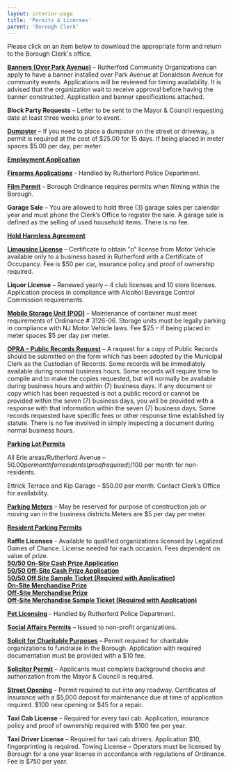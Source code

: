 ```yaml
---
layout: interior-page
title: 'Permits & Licenses'
parent: 'Borough Clerk'
---
```


Please click on an item below to download the appropriate form and return to the Borough Clerk's office. 

[**Banners (Over Park Avenue)**](http://static.rutherford-nj.com/borough-clerk/permits-licenses/Banner_Application.pdf)
– Rutherford Community Organizations can apply to have a banner installed over Park Avenue at Donaldson Avenue for community events. Applications will be reviewed for timing availability. It is advised that the organization wait to receive approval before having the banner constructed. Application and banner specifications attached.

**Block Party Requests** – Letter to be sent to the Mayor & Council requesting date at least three weeks prior to event.

[**Dumpster**](http://static.rutherford-nj.com/borough-clerk/permits-licenses/Dumpster_Permit.pdf)
– If you need to place a dumpster on the street or driveway, a permit is required at the cost of $25.00 for 15 days.  If being placed in meter spaces $5.00 per day, per meter.
  
[**Employment Application**](http://static.rutherford-nj.com/borough-clerk/permits-licenses/Employment%20Application.pdf)

[**Firearms Applications**](/departments/police/additional-services/) - Handled by Rutherford Police Department. 

[**Film Permit**](http://static.rutherford-nj.com/borough-clerk/permits-licenses/Film_Application.pdf)
– Borough Ordinance requires permits when filming within the Borough.

**Garage Sale** – You are allowed to hold three (3) garage sales per calendar year and must phone the Clerk’s Office to register the sale.  A garage sale is defined as the selling of used household items.  There is no fee. 

[**Hold Harmless Agreement**](http://static.rutherford-nj.com/borough-clerk/permits-licenses/HoldHarmless_Agreement.pdf)

[**Limousine License**](https://storage.googleapis.com/static.rutherford-nj.com/borough-clerk/permits-licenses/LIVERY-LIMO.pdf) – Certificate to obtain "o" license from Motor Vehicle available only to a business based in Rutherford with a Certificate of Occupancy.  Fee is $50 per car, insurance policy and proof of ownership required.

**Liquor License** – Renewed yearly – 4 club licenses and 10 store licenses. Application process in compliance with Alcohol Beverage Control Commission requirements.

[**Mobile Storage Unit (POD)**](http://static.rutherford-nj.com/borough-clerk/permits-licenses/MobileStorage_POD_Application.pdf)
– Maintenance of container must meet requirements of Ordinance # 3126-06.  Storage units must be legally parking in compliance with NJ Motor Vehicle laws.  Fee $25 – If being placed in meter spaces $5 per day per meter.

[**OPRA – Public Records Request**](http://static.rutherford-nj.com/borough-clerk/permits-licenses/OPRA-REQUEST.pdf)
– A request for a copy of Public Records should be submitted on the form which has been adopted by the Municipal Clerk as the Custodian of Records.  Some records will be immediately available during normal business hours.  Some records will require time to compile and to make the copies requested, but will normally be available during business hours and within (7) business days.  If any document or copy which has been requested is not a public record or cannot be provided within the seven (7) business days, you will be provided with a response with that information within the seven (7) business days.  Some records requested have specific fees or other response time established by statute.  There is no fee involved in simply inspecting a document during normal business hours.

[**Parking Lot Permits**](https://storage.googleapis.com/static.rutherford-nj.com/borough-clerk/permits-licenses/Garage_Lot_Parking_Permit.pdf)

All Erie areas/Rutherford Avenue – $50.00 per month for residents (proof required)/$100 per month for non-residents. 

Ettrick Terrace and Kip Garage – $50.00 per month. Contact Clerk’s Office for availability.

[**Parking Meters**](http://static.rutherford-nj.com/borough-clerk/permits-licenses/PARKING-METER-PERMIT.pdf)
– May be reserved for purpose of construction job or moving van in the business districts.Meters are $5 per day per meter.

[**Resident Parking Permits**](/departments/police/parking/)

**Raffle Licenses** - Available to qualified organizations licensed by Legalized Games of Chance. License needed for each occasion.  Fees dependent on value of prize.  
[**50/50 On-Site Cash Prize Application**](http://static.rutherford-nj.com/borough-clerk/permits-licenses/Raffle_Application_OnSite.pdf)  
[**50/50 Off-Site Cash Prize Application**](http://static.rutherford-nj.com/borough-clerk/permits-licenses/Raffle_Application_OffSite.pdf)  
[**50/50 Off Site Sample Ticket (Required with Application)**](http://static.rutherford-nj.com/borough-clerk/permits-licenses/Raffle_Off-Site-50-50-Awarding-Cash-as-a-Prize.pdf)  
[**On-Site Merchandise Prize**](http://static.rutherford-nj.com/borough-clerk/permits-licenses/Raffle_On-Site%20Merchandise%20Prize_Application.pdf)  
[**Off-Site Merchandise Prize**](http://static.rutherford-nj.com/borough-clerk/permits-licenses/Raffle_Off-Site%20Merchandise%20Prize.pdf)  
[**Off-Site Merchandise Sample Ticket (Required with Application)**](http://static.rutherford-nj.com/borough-clerk/permits-licenses/Raffle_Off-Site-Draw-Awarding-Merchandise-as-a-Prize.pdf)

[**Pet Licensing**](/departments/police/additional-services/pets-animals/) - Handled by Rutherford Police Department. 

[**Social Affairs Permits**](http://static.rutherford-nj.com/borough-clerk/permits-licenses/Social_Affairs_Permit.pdf)
– Issued to non-profit organizations.

[**Solicit for Charitable Purposes**](http://static.rutherford-nj.com/borough-clerk/permits-licenses/Solicit_for_Charitable_Application.pdf)
– Permit required for charitable organizations to fundraise in the Borough.  Application with required documentation must be provided with a $10 fee.

[**Solicitor Permit**](http://static.rutherford-nj.com/borough-clerk/permits-licenses/Solicitor_Permit.pdf) – Applicants must complete background checks and authorization from the Mayor & Council is required.

[**Street Opening**](http://static.rutherford-nj.com/borough-clerk/permits-licenses/Street_Opening_Application.pdf) – Permit required to cut into any roadway.  Certificates of Insurance with a $5,000 deposit for maintenance due at time of application required.  $100 new opening or $45 for a repair.

**Taxi Cab License** – Required for every taxi cab.  Application, insurance policy and proof of ownership required with $100 fee per year.

**Taxi Driver License** – Required for taxi cab drivers.  Application $10, fingerprinting is required.
Towing License – Operators must be licensed by Borough for a one year license in accordance with regulations of Ordinance.  Fee is $750 per year.
